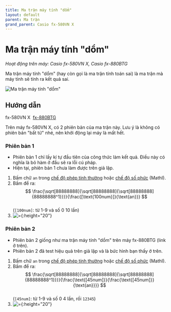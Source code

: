 ```yaml
---
title: Ma trận máy tính "dổm"
layout: default
parent: Ma trận
grand_parent: Casio fx-580VN X
---
```


# Ma trận máy tính \"dổm\"
*Hoạt động trên máy: Casio fx-580VN X, Casio fx-880BTG*

Ma trận máy tính \"dổm\" (hay còn gọi là ma trận tính toán sai) là ma trận mà máy tính sẽ tính ra kết quả sai.

![Ma trận máy tính \"dổm\"](/thu-vien-ma-tran/images/fx580vnx/thumb/ma-tran-may-tinh-dom.png)

## Hướng dẫn
fx-580VN X&nbsp; [fx-880BTG](/thu-vien-ma-tran/docs/fx880btg/ma-tran/ma-tran-may-tinh-dom.html#hướng-dẫn)

Trên máy fx-580VN X, có 2 phiên bản của ma trận này. Lưu ý là không có phiên bản "bất tử" nhé, nên khởi động lại máy là mất hết.

### Phiên bản 1
- Phiên bản 1 chỉ lấy kí tự đầu tiên của công thức làm kết quả. Điều này có nghĩa là bỏ hàm ở đầu sẽ ra lỗi cú pháp.
- Hiện tại, phiên bản 1 chưa làm được trên giả lập.

1. Bấm chữ `an` trong [chế độ phép tính thường](/thu-vien-ma-tran/docs/fx580vnx/loi-may-tinh/ki-tu-an.html#chế-độ-phép-tính-thường) hoặc [chế độ số phức](/thu-vien-ma-tran/docs/fx580vnx/loi-may-tinh/ki-tu-an.html#chế-độ-số-phức-mathi) (MathI).
2. Bấm để ra:  
$$ \frac{\sqrt[88888888]{\sqrt[88888888]{\sqrt[88888888]{88888888^1}}}}{\frac{[\text{100num}]}{\text{an}}} $$  
(`[100num]`: từ 1-9 và số 0 10 lần)
3. ![=]{:height="20"}

### Phiên bản 2
- Phiên bản 2 giống như ma trận máy tính \"dổm\" trên máy fx-880BTG (link ở trên).
- Phiên bản 2 đã test hiệu quả trên giả lập và là bức hình bạn thấy ở trên.

1. Bấm chữ `an` trong [chế độ phép tính thường](/thu-vien-ma-tran/docs/fx580vnx/loi-may-tinh/ki-tu-an.html#chế-độ-phép-tính-thường) hoặc [chế độ số phức](/thu-vien-ma-tran/docs/fx580vnx/loi-may-tinh/ki-tu-an.html#chế-độ-số-phức-mathi) (MathI).
2. Bấm để ra:  
$$ \frac{\sqrt[88888888]{\sqrt[88888888]{\sqrt[88888888]{88888888^1}}}}{\frac{\text{[45num]}}{\frac{\text{[45num]}}{\text{an}}}} $$  
(`[45num]`: từ 1-9 và số 0 4 lần, rồi `12345`)
3. ![=]{:height="20"}

[=]: /thu-vien-ma-tran/images/fx580vnx/exec.png